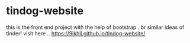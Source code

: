 # tindog-website
this is the front end project with the help of bootstrap . 
br
similar ideas of tinder!
visit here  .. https://9ikhil.github.io/tindog-website/ 
